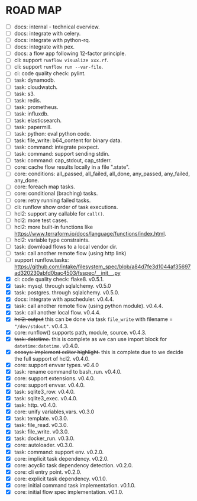 # ROAD MAP

- [ ] docs: internal - technical overview.
- [ ] docs: integrate with celery.
- [ ] docs: integrate with python-rq.
- [ ] docs: integrate with pex.
- [ ] docs: a flow app following 12-factor principle.
- [ ] cli: support `runflow visualize xxx.rf`.
- [ ] cli: support `runflow run --var-file`.
- [ ] ci: code quality check: pylint.
- [ ] task: dynamodb.
- [ ] task: cloudwatch.
- [ ] task: s3.
- [ ] task: redis.
- [ ] task: prometheus.
- [ ] task: influxdb.
- [ ] task: elasticsearch.
- [ ] task: papermill.
- [ ] task: python: eval python code.
- [ ] task: file_write: b64_content for binary data.
- [ ] task: command: integrate pexpect.
- [ ] task: command: support sending stdin.
- [ ] task: command: cap_stdout, cap_stderr.
- [ ] core: cache flow results locally in a file ".state".
- [ ] core: conditions: all_passed, all_failed, all_done, any_passed, any_failed, any_done.
- [ ] core: foreach map tasks.
- [ ] core: conditional (braching) tasks.
- [ ] core: retry running failed tasks.
- [ ] cli: runflow show order of task executions.
- [ ] hcl2: support any callable for `call()`.
- [ ] hcl2: more test cases.
- [ ] hcl2: more built-in functions like https://www.terraform.io/docs/language/functions/index.html.
- [ ] hcl2: variable type constraints.
- [ ] task: download flows to a local vendor dir.
- [ ] task: call another remote flow (using http link)
- [ ] support runflow.tasks: https://github.com/intake/filesystem_spec/blob/a84d7fe3d1044af35697ad320230abfd0bac4503/fsspec/__init__.py
- [x] ci: code quality check: flake8. v0.5.1.
- [x] task: mysql. through sqlalchemy. v0.5.0
- [x] task: postgres. through sqlalchemy. v0.5.0.
- [x] docs: integrate with apscheduler. v0.4.4.
- [x] task: call another remote flow (using python module). v0.4.4.
- [x] task: call another local flow. v0.4.4.
- [x] ~~hcl2: output~~ this can be done via task `file_write` with filename = `"/dev/stdout"`. v0.4.3.
- [x] core: runflow() supports path, module, source. v0.4.3.
- [x] ~~task: datetime.~~ this is complete as we can use import block for `datetime:datetime`. v0.4.0.
- [x] ~~ecosys: implement editor highlight.~~ this is complete due to we decide the full support of hcl2. v0.4.0.
- [x] core: support envvar types. v0.4.0
- [x] task: rename command to bash_run. v0.4.0.
- [x] core: support extensions. v0.4.0.
- [x] core: support envvar. v0.4.0.
- [x] task: sqlite3_row. v0.4.0.
- [x] task: sqlite3_exec. v0.4.0.
- [x] task: http. v0.4.0.
- [x] core: unify variables,vars. v0.3.0
- [x] task: template. v0.3.0.
- [x] task: file_read. v0.3.0.
- [x] task: file_write. v0.3.0.
- [x] task: docker_run. v0.3.0.
- [x] core: autoloader. v0.3.0.
- [x] task: command: support env. v0.2.0.
- [x] core: implicit task dependency. v0.2.0.
- [x] core: acyclic task dependency detection. v0.2.0.
- [x] core: cli entry point. v0.2.0.
- [x] core: explicit task dependency. v0.1.0.
- [x] core: initial command task implementation. v0.1.0.
- [x] core: initial flow spec implementation. v0.1.0.
